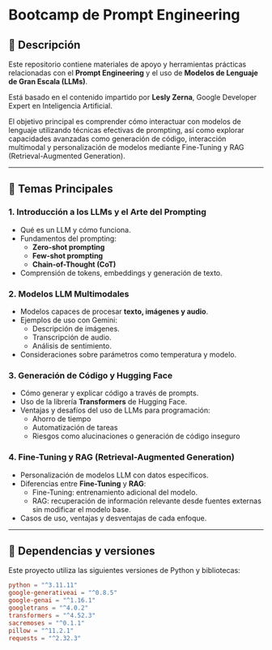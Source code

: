 # Bootcamp de Prompt Engineering

## 📘 Descripción

Este repositorio contiene materiales de apoyo y herramientas prácticas relacionadas con el **Prompt Engineering** y el uso de **Modelos de Lenguaje de Gran Escala (LLMs)**.

Está basado en el contenido impartido por **Lesly Zerna**, Google Developer Expert en Inteligencia Artificial.

El objetivo principal es comprender cómo interactuar con modelos de lenguaje utilizando técnicas efectivas de prompting, así como explorar capacidades avanzadas como generación de código, interacción multimodal y personalización de modelos mediante Fine-Tuning y RAG (Retrieval-Augmented Generation).

---

## 🧠 Temas Principales

### 1. Introducción a los LLMs y el Arte del Prompting
- Qué es un LLM y cómo funciona.
- Fundamentos del prompting:  
  - **Zero-shot prompting**
  - **Few-shot prompting**
  - **Chain-of-Thought (CoT)**
- Comprensión de tokens, embeddings y generación de texto.

### 2. Modelos LLM Multimodales
- Modelos capaces de procesar **texto, imágenes y audio**.
- Ejemplos de uso con Gemini:
  - Descripción de imágenes.
  - Transcripción de audio.
  - Análisis de sentimiento.
- Consideraciones sobre parámetros como temperatura y modelo.

### 3. Generación de Código y Hugging Face
- Cómo generar y explicar código a través de prompts.
- Uso de la librería **Transformers** de Hugging Face.
- Ventajas y desafíos del uso de LLMs para programación:
  - Ahorro de tiempo
  - Automatización de tareas
  - Riesgos como alucinaciones o generación de código inseguro

### 4. Fine-Tuning y RAG (Retrieval-Augmented Generation)
- Personalización de modelos LLM con datos específicos.
- Diferencias entre **Fine-Tuning** y **RAG**:
  - Fine-Tuning: entrenamiento adicional del modelo.
  - RAG: recuperación de información relevante desde fuentes externas sin modificar el modelo base.
- Casos de uso, ventajas y desventajas de cada enfoque.

---

## 🧰 Dependencias y versiones

Este proyecto utiliza las siguientes versiones de Python y bibliotecas:

```toml
python = "^3.11.11"
google-generativeai = "^0.8.5"
google-genai = "^1.16.1"
googletrans = "^4.0.2"
transformers = "^4.52.3"
sacremoses = "^0.1.1"
pillow = "^11.2.1"
requests = "^2.32.3"